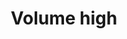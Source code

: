 ---
title: Volume high
tags: ["volume", "high", "sound", "audio", "level", "meter", "measurement", "loud"]
icon: volume-high
svg: '<svg xmlns="http://www.w3.org/2000/svg" width="24" height="24" fill="none" viewBox="0 0 24 24" stroke-width="1.5" stroke-linecap="round" stroke-linejoin="round" stroke="currentColor"><path d="M13 3v18c-3.5 0-6.1-4.58-6.1-4.58s-3.9.586-3.9-1V8.505c0-1.586 3.9-1 3.9-1S9.5 3 13 3Zm5.1 16c3.866-3.866 3.866-10.134 0-14"/><path d="M16 16a5.657 5.657 0 0 0 0-8"/></svg>'
---